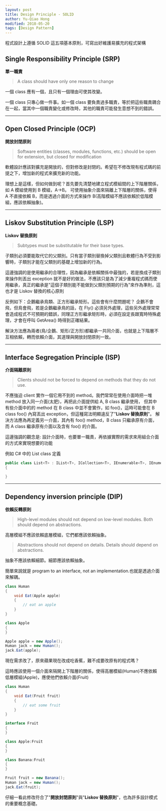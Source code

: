 ```yaml
---
layout: post
title: Design Principle - SOLID
author: Yu-Qiao Hong
modified: 2018-05-20
tags: [Design Pattern]
---
```


程式設計上遵循 SOLID 這五項基本原則，可寫出好維護易擴充的程式架構

## Single Responsibility Principle (SRP)

**單一職責**

> A class should have only one reason to change

一個 class 應有一個，且只有一個理由可使其改變。

一個 class 只專心做一件事。如一個 class 要負責過多職責，等於把這些職責耦合在一起，當其中一個職責變化或修改時，其他的職責可能發生意想不到的錯誤。

----------

## Open Closed Principle (OCP)

**開放封閉原則**

> Software entities (classes, modules, functions, etc.) should be open for extension, but closed for modification

軟體設計應該對擴充是開放的，但對修改是封閉的。希望在不修改現有程式碼的前提之下，增加新的程式來擴充新的功能。

理想上是這樣，但如何做到呢？首先要先清楚地建立程式模組間的上下階層關係，如 A 模組使用到 B 模組，A->B。
可使用抽象介面來隔離上下階層的關係，使得 A 不直接依賴 B，而是透過介面的方式來操作 B(高階模組不應該依賴於低階模組，應該依賴抽象)。

----------

## Liskov Substitution Principle (LSP)

**Liskov 替換原則**

> Subtypes must be substitutable for their base types.

子類別必須要能取代它的父類別。只有當子類別替換掉父類別且軟體行為不受到影響時，子類別才能在父類別的基礎上增加新的行為。

這邊強調的是使用繼承的合理性，因為繼承是依賴關係中最強的，若是換成子類別來操作則丟出 exception 就不是好的做法，不應該只是為了減少重複程式碼而使用繼承，真正的繼承是"這個子類別能不能做到父類別預期的行為"來作為準則，這也才是 Liskov 替換的核心原則

反例如下：企鵝繼承鳥類、正方形繼承矩形。這些會有什麼問題呢？
企鵝不會飛，但鳥會飛，若是企鵝繼承鳥的話，在 Fly() 必須另外處理，這些另外處理常常會造成程式不可預期的錯誤，同理正方形繼承矩形時，必須在設定長跟寬時特殊處理，才會在呼叫 GetArea() 時得到正確結果。

解決方法應為兩者(鳥/企鵝、矩形/正方形)都繼承一共同介面，也就是上下階層不互相依賴，轉而依賴介面，其道理與開放封閉原則一致。

----------

## Interface Segregation Principle (ISP)

**介面隔離原則**

> Clients should not be forced to depend on methods that they do not use.

不應強迫 client 實作一個它用不到的 method。我們常常在使用介面時把一堆 method 放入同一介面(太肥)，再把此介面提供給 A, B class 繼承使用，
但其中有些介面中的的 method 在 B class 中並不會實作，如 foo()，這時可能會在 B class foo() 內寫丟出 exception，但這種寫法明顯違反了"**Liskov 替換原則**"。
解決方法應為再定義另一介面，其內有 foo() method，B class 只繼承原有介面，而 A class 繼承原有介面以及含有 foo() 的介面。

這邊強調的觀念是: 設計介面時，也要單一職責，再依據實際的需求來用組合介面的方式來實現想要的功能

例如 C# 中的 List class 定義

~~~csharp
public class List<T> : IList<T>, ICollection<T>, IEnumerable<T>, IEnumerable, IList, ICollection, IReadOnlyList<T>, IReadOnlyCollection<T>
{

}
~~~

----------

## Dependency inversion principle (DIP)

**依賴反轉原則**

> High-level modules should not depend on low-level modules. Both should depend on abstractions.

高層模組不應該依賴底層模組，它們都應該依賴抽象。

> Abstractions should not depend on details. Details should depend on abstractions.

抽象不應該依賴細節。細節應該依賴抽象。

簡單來說就是 program to an interface, not an implementation.也就是透過介面來解耦。

~~~csharp
class Human
{
    void Eat(Apple apple)
    {
        // eat an apple
    }
}

class Apple
{
}

Apple apple = new Apple();
Human jack = new Human();
jack.Eat(apple);
~~~

現在需求改了，原來蘋果現在改成吃香蕉，難不成要改原有的程式嗎？

這時應該使用一個介面來隔開上下階層的關係，使得高層模組(Human)不應依賴低層模組(Apple)，應使他們依賴介面(Fruit)

~~~csharp
class Human
{
    void Eat(Fruit fruit)
    {
        // eat some fruit
    }
}

interface Fruit
{
}

class Apple:Fruit
{
}

class Banana:Fruit
{
}

Fruit fruit = new Banana();
Human jack = new Human();
jack.Eat(fruit);
~~~

仔細一看此修改符合了"**開放封閉原則**"與"**Liskov 替換原則**"，也為許多設計模式的重要概念基礎。
